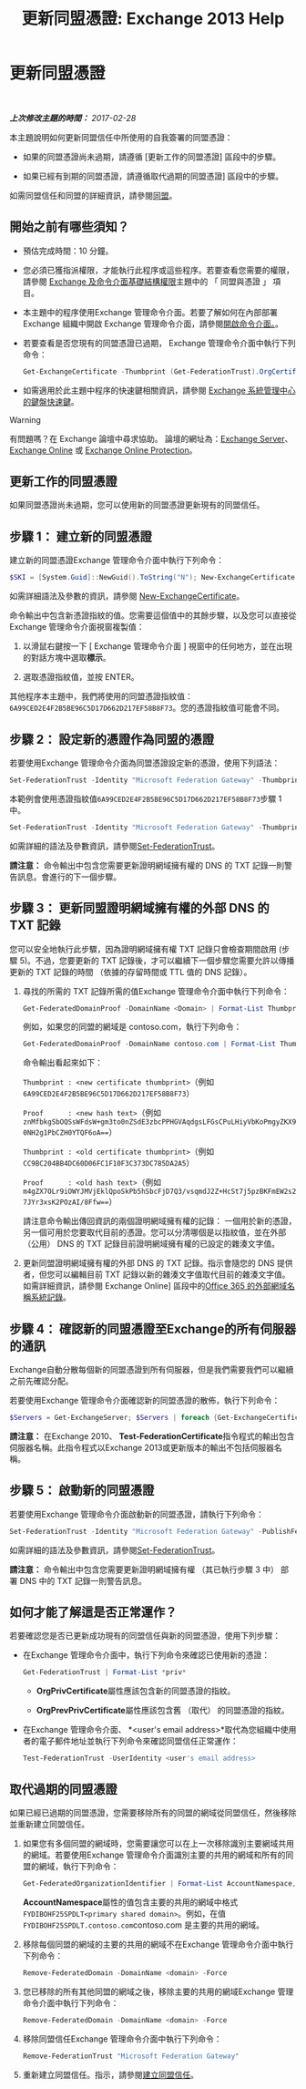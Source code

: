 ﻿---
title: '更新同盟憑證: Exchange 2013 Help'
TOCTitle: 更新同盟憑證
ms:assetid: 0f390713-3058-44d0-9c07-3c982616e790
ms:mtpsurl: https://technet.microsoft.com/zh-tw/library/Mt779252(v=EXCHG.150)
ms:contentKeyID: 74429220
ms.date: 05/21/2018
mtps_version: v=EXCHG.150
ms.translationtype: MT
---

# 更新同盟憑證

 

_**上次修改主題的時間：** 2017-02-28_

本主題說明如何更新同盟信任中所使用的自我簽署的同盟憑證：

  - 如果的同盟憑證尚未過期，請遵循 \[更新工作的同盟憑證\] 區段中的步驟。

  - 如果已經有到期的同盟憑證，請遵循取代過期的同盟憑證\] 區段中的步驟。

如需同盟信任和同盟的詳細資訊，請參閱[同盟](federation-exchange-2013-help.md)。

## 開始之前有哪些須知？

  - 預估完成時間：10 分鐘。

  - 您必須已獲指派權限，才能執行此程序或這些程序。若要查看您需要的權限，請參閱 [Exchange 及命令介面基礎結構權限](exchange-and-shell-infrastructure-permissions-exchange-2013-help.md)主題中的 「 同盟與憑證 」 項目。

  - 本主題中的程序使用Exchange 管理命令介面。若要了解如何在內部部署 Exchange 組織中開啟 Exchange 管理命令介面，請參閱[開啟命令介面。](https://technet.microsoft.com/zh-tw/library/dd638134\(v=exchg.150\))。

  - 若要查看是否您現有的同盟憑證已過期， Exchange 管理命令介面中執行下列命令：
    
    ```powershell
    Get-ExchangeCertificate -Thumbprint (Get-FederationTrust).OrgCertificate.Thumbprint | Format-Table -Auto Thumbprint,NotAfter
    ```

  - 如需適用於此主題中程序的快速鍵相關資訊，請參閱 [Exchange 系統管理中心的鍵盤快速鍵](keyboard-shortcuts-in-the-exchange-admin-center-exchange-online-protection-help.md)。


> [!WARNING]  
> 有問題嗎？在 Exchange 論壇中尋求協助。 論壇的網址為：<a href="https://go.microsoft.com/fwlink/p/?linkid=60612">Exchange Server</a>、 <a href="https://go.microsoft.com/fwlink/p/?linkid=267542">Exchange Online</a> 或 <a href="https://go.microsoft.com/fwlink/p/?linkid=285351">Exchange Online Protection</a>。




## 更新工作的同盟憑證

如果同盟憑證尚未過期，您可以使用新的同盟憑證更新現有的同盟信任。

## 步驟 1： 建立新的同盟憑證

建立新的同盟憑證Exchange 管理命令介面中執行下列命令：

```powershell
$SKI = [System.Guid]::NewGuid().ToString("N"); New-ExchangeCertificate -DomainName 'Federation' -FriendlyName "Exchange Delegation Federation" -Services Federation -SubjectKeyIdentifier $SKI -PrivateKeyExportable $true
```

如需詳細語法及參數的資訊，請參閱 [New-ExchangeCertificate](https://technet.microsoft.com/zh-tw/library/aa998327\(v=exchg.150\))。

命令輸出中包含新憑證指紋的值。您需要這個值中的其餘步驟，以及您可以直接從Exchange 管理命令介面視窗複製值：

1.  以滑鼠右鍵按一下 \[ Exchange 管理命令介面 \] 視窗中的任何地方，並在出現的對話方塊中選取**標示**。

2.  選取憑證指紋值，並按 ENTER。

其他程序本主題中，我們將使用的同盟憑證指紋值： `6A99CED2E4F2B5BE96C5D17D662D217EF58B8F73`。您的憑證指紋值可能會不同。

## 步驟 2： 設定新的憑證作為同盟的憑證

若要使用Exchange 管理命令介面為同盟憑證設定新的憑證，使用下列語法：

```powershell
Set-FederationTrust -Identity "Microsoft Federation Gateway" -Thumbprint <Thumbprint> -RefreshMetaData
```

本範例會使用憑證指紋值`6A99CED2E4F2B5BE96C5D17D662D217EF58B8F73`步驟 1 中。

```powershell
Set-FederationTrust -Identity "Microsoft Federation Gateway" -Thumbprint 6A99CED2E4F2B5BE96C5D17D662D217EF58B8F73 -RefreshMetaData
```

如需詳細的語法及參數資訊，請參閱[Set-FederationTrust](https://technet.microsoft.com/zh-tw/library/dd298034\(v=exchg.150\))。

**請注意：**  命令輸出中包含您需要更新證明網域擁有權的 DNS 的 TXT 記錄一則警告訊息。會進行的下一個步驟。

## 步驟 3： 更新同盟證明網域擁有權的外部 DNS 的 TXT 記錄

您可以安全地執行此步驟，因為證明網域擁有權 TXT 記錄只會檢查期間啟用 (步驟 5)。不過，您要更新的 TXT 記錄後，才可以繼續下一個步驟您需要允許以傳播更新的 TXT 記錄的時間 （依據的存留時間或 TTL 值的 DNS 記錄）。

1.  尋找的所需的 TXT 記錄所需的值Exchange 管理命令介面中執行下列命令：
    
    ```powershell
    Get-FederatedDomainProof -DomainName <Domain> | Format-List Thumbprint,Proof
    ```
    
    例如，如果您的同盟的網域是 contoso.com，執行下列命令：
    
    ```powershell
    Get-FederatedDomainProof -DomainName contoso.com | Format-List Thumbprint,Proof
    ```
    
    命令輸出看起來如下：
    
    `Thumbprint : <new certificate thumbprint>`（例如`6A99CED2E4F2B5BE96C5D17D662D217EF58B8F73`）
    
    `Proof      : <new hash text>`（例如`znMfbkgSbOQSsWFdsW+gm3to0nZSdE3zbcPPHGVAqdgsLFGsCPuLHiyVbKoPmgyZKX90NH2g1PbCZH0YTQF6oA==`）
    
    `Thumbprint : <old certificate thumbprint>`（例如`CC9BC204BB4DC60D06FC1F10F3C373DC785DA2A5`）
    
    `Proof      : <old hash text>`（例如`m4gZX7OLr9iOWYJMVjEklQpoSkPb5hSbcFjD7Q3/vsqmdJ2Z+HcSt7j5pzBKFmEW2s27JYr3xsK2POzAI/8Ffw==`）
    
    請注意命令輸出傳回資訊的兩個證明網域擁有權的記錄： 一個用於新的憑證，另一個可用於您要取代目前的憑證。您可以分清哪個是以指紋值，並在外部 （公用） DNS 的 TXT 記錄目前證明網域擁有權的已設定的雜湊文字值。

2.  更新同盟證明網域擁有權的外部 DNS 的 TXT 記錄。指示會隨您的 DNS 提供者，但您可以編輯目前 TXT 記錄以新的雜湊文字值取代目前的雜湊文字值。如需詳細資訊，請參閱 Exchange Online\] 區段中的[Office 365 的外部網域名稱系統記錄](https://go.microsoft.com/fwlink/p/?linkid=265522)。

## 步驟 4： 確認新的同盟憑證至Exchange的所有伺服器的通訊

Exchange自動分散每個新的同盟憑證到所有伺服器，但是我們需要我們可以繼續之前先確認分配。

若要使用Exchange 管理命令介面確認新的同盟憑證的散佈，執行下列命令：

```powershell
$Servers = Get-ExchangeServer; $Servers | foreach {Get-ExchangeCertificate -Server $_ | Where {$_.Services -match 'Federation'}} | Format-List Identity,Thumbprint,Services,Subject
```

**請注意：**  在Exchange 2010、 **Test-FederationCertificate**指令程式的輸出包含伺服器名稱。此指令程式以Exchange 2013或更新版本的輸出不包括伺服器名稱。

## 步驟 5： 啟動新的同盟憑證

若要使用Exchange 管理命令介面啟動新的同盟憑證，請執行下列命令：

```powershell
Set-FederationTrust -Identity "Microsoft Federation Gateway" -PublishFederationCertificate
```

如需詳細的語法及參數資訊，請參閱[Set-FederationTrust](https://technet.microsoft.com/zh-tw/library/dd298034\(v=exchg.150\))。

**請注意：**  命令輸出中包含您需要更新證明網域擁有權 （其已執行步驟 3 中） 部署 DNS 中的 TXT 記錄一則警告訊息。

## 如何才能了解這是否正常運作？

若要確認您是否已更新成功現有的同盟信任與新的同盟憑證，使用下列步驟：

  - 在Exchange 管理命令介面中，執行下列命令來確認已使用新的憑證：
    
    ```powershell
    Get-FederationTrust | Format-List *priv*
    ```
    
      - **OrgPrivCertificate**屬性應該包含新的同盟憑證的指紋。
    
      - **OrgPrevPrivCertificate**屬性應該包含舊 （取代） 的同盟憑證的指紋。

  - 在Exchange 管理命令介面、 *\<user's email address\>*取代為您組織中使用者的電子郵件地址並執行下列命令來確認同盟信任正常運作：
    
    ```powershell
    Test-FederationTrust -UserIdentity <user's email address>
    ```

## 取代過期的同盟憑證

如果已經已過期的同盟憑證，您需要移除所有的同盟的網域從同盟信任，然後移除並重新建立同盟信任。

1.  如果您有多個同盟的網域時，您需要讓您可以在上一次移除識別主要網域共用的網域。若要使用Exchange 管理命令介面識別主要的共用的網域和所有的同盟的網域，執行下列命令：
    
    ```powershell
    Get-FederatedOrganizationIdentifier | Format-List AccountNamespace,Domains
    ```
    
    **AccountNamespace**屬性的值包含主要的共用的網域中格式`FYDIBOHF25SPDLT<primary shared domain>`。例如，在值`FYDIBOHF25SPDLT.contoso.com`contoso.com 是主要的共用的網域。

2.  移除每個同盟的網域的主要的共用的網域不在Exchange 管理命令介面中執行下列命令：
    
    ```powershell
    Remove-FederatedDomain -DomainName <domain> -Force
    ```

3.  您已移除的所有其他同盟的網域之後，移除主要的共用的網域Exchange 管理命令介面中執行下列命令：
    
    ```powershell
    Remove-FederatedDomain -DomainName <domain> -Force
    ```

4.  移除同盟信任Exchange 管理命令介面中執行下列命令：
    
    ```powershell
    Remove-FederationTrust "Microsoft Federation Gateway"
    ```

5.  重新建立同盟信任。指示，請參閱[建立同盟信任](https://technet.microsoft.com/zh-tw/library/dd335198\(v=exchg.150\))。

